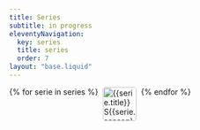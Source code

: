 ```yaml
---
title: Series
subtitle: in progress
eleventyNavigation:
  key: series
  title: series
  order: 7
layout: "base.liquid"
---
```


<div class="series-container">
{% for serie in series %}
<img src="{{serie.image}}" alt="{{serie.title}} S{{serie.season}}" title="{{serie.title}} S{{serie.season}}" class="serie" />
{% endfor %}
</div>

<style>
  .series-container {
    display: flex;
    flex-wrap: wrap;
    gap: 0.5rem;
  }
  .serie {
    width: 3.85rem;
    border-radius: 0.25rem;
  }
</style>
